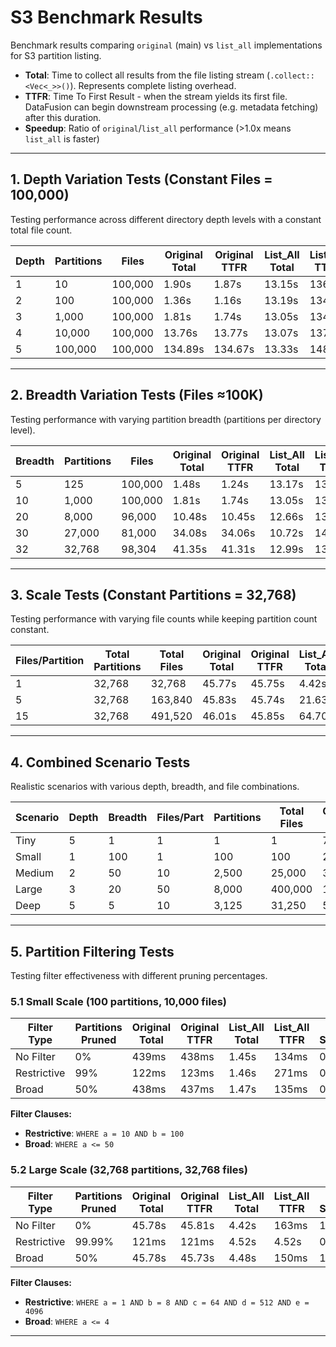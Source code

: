 # S3 Benchmark Results

Benchmark results comparing `original` (main) vs `list_all` implementations for S3 partition listing.

- **Total**: Time to collect all results from the file listing stream (`.collect::<Vec<_>>()`). Represents complete listing overhead.
- **TTFR**: Time To First Result - when the stream yields its first file. DataFusion can begin downstream processing (e.g. metadata fetching) after this duration.
- **Speedup**: Ratio of `original`/`list_all` performance (>1.0x means `list_all` is faster)

---

## 1. Depth Variation Tests (Constant Files = 100,000)

Testing performance across different directory depth levels with a constant total file count.

| Depth | Partitions | Files | Original Total | Original TTFR | List_All Total | List_All TTFR | Total Speedup | TTFR Speedup |
|-------|-----------|-------|----------------|---------------|----------------|---------------|---------------|--------------|
| 1 | 10 | 100,000 | 1.90s | 1.87s | 13.15s | 136ms | 0.14x | 13.75x |
| 2 | 100 | 100,000 | 1.36s | 1.16s | 13.19s | 134ms | 0.10x | 8.66x |
| 3 | 1,000 | 100,000 | 1.81s | 1.74s | 13.05s | 134ms | 0.14x | 12.99x |
| 4 | 10,000 | 100,000 | 13.76s | 13.77s | 13.07s | 137ms | 1.05x | 100.51x |
| 5 | 100,000 | 100,000 | 134.89s | 134.67s | 13.33s | 148ms | 10.12x | 909.93x |

---

## 2. Breadth Variation Tests (Files ≈100K)

Testing performance with varying partition breadth (partitions per directory level).

| Breadth | Partitions | Files | Original Total | Original TTFR | List_All Total | List_All TTFR | Total Speedup | TTFR Speedup |
|---------|-----------|-------|----------------|---------------|----------------|---------------|---------------|--------------|
| 5 | 125 | 100,000 | 1.48s | 1.24s | 13.17s | 135ms | 0.11x | 9.19x |
| 10 | 1,000 | 100,000 | 1.81s | 1.74s | 13.05s | 135ms | 0.14x | 12.89x |
| 20 | 8,000 | 96,000 | 10.48s | 10.45s | 12.66s | 135ms | 0.83x | 77.41x |
| 30 | 27,000 | 81,000 | 34.08s | 34.06s | 10.72s | 141ms | 3.18x | 241.56x |
| 32 | 32,768 | 98,304 | 41.35s | 41.31s | 12.99s | 138ms | 3.18x | 299.35x |

---

## 3. Scale Tests (Constant Partitions = 32,768)

Testing performance with varying file counts while keeping partition count constant.

| Files/Partition | Total Partitions | Total Files | Original Total | Original TTFR | List_All Total | List_All TTFR | Total Speedup | TTFR Speedup |
|-----------------|-----------------|------------|----------------|---------------|----------------|---------------|---------------|--------------|
| 1 | 32,768 | 32,768 | 45.77s | 45.75s | 4.42s | 149ms | 10.36x | 307.05x |
| 5 | 32,768 | 163,840 | 45.83s | 45.74s | 21.63s | 137ms | 2.12x | 333.87x |
| 15 | 32,768 | 491,520 | 46.01s | 45.85s | 64.70s | 136ms | 0.71x | 337.13x |

---

## 4. Combined Scenario Tests

Realistic scenarios with various depth, breadth, and file combinations.

| Scenario | Depth | Breadth | Files/Part | Partitions | Total Files | Original Total | Original TTFR | List_All Total | List_All TTFR | Total Speedup | TTFR Speedup |
|----------|-------|---------|-----------|-----------|------------|----------------|---------------|----------------|---------------|---------------|--------------|
| Tiny | 5 | 1 | 1 | 1 | 1 | 728ms | 729ms | 122ms | 121ms | 5.96x | 6.02x |
| Small | 1 | 100 | 1 | 100 | 100 | 247ms | 246ms | 125ms | 125ms | 1.98x | 1.97x |
| Medium | 2 | 50 | 10 | 2,500 | 25,000 | 3.30s | 3.29s | 3.38s | 136ms | 0.98x | 24.19x |
| Large | 3 | 20 | 50 | 8,000 | 400,000 | 10.68s | 10.60s | 52.44s | 134ms | 0.20x | 79.10x |
| Deep | 5 | 5 | 10 | 3,125 | 31,250 | 5.15s | 5.17s | 4.22s | 136ms | 1.22x | 38.01x |

---

## 5. Partition Filtering Tests

Testing filter effectiveness with different pruning percentages.

### 5.1 Small Scale (100 partitions, 10,000 files)

| Filter Type | Partitions Pruned | Original Total | Original TTFR | List_All Total | List_All TTFR | Total Speedup | TTFR Speedup |
|-------------|------------------|----------------|---------------|----------------|---------------|---------------|--------------|
| No Filter | 0% | 439ms | 438ms | 1.45s | 134ms | 0.30x | 3.27x |
| Restrictive | 99% | 122ms | 123ms | 1.46s | 271ms | 0.08x | 0.45x |
| Broad | 50% | 438ms | 437ms | 1.47s | 135ms | 0.30x | 3.24x |

**Filter Clauses:**
- **Restrictive**: `WHERE a = 10 AND b = 100`
- **Broad**: `WHERE a <= 50`

### 5.2 Large Scale (32,768 partitions, 32,768 files)

| Filter Type | Partitions Pruned | Original Total | Original TTFR | List_All Total | List_All TTFR | Total Speedup | TTFR Speedup |
|-------------|------------------|----------------|---------------|----------------|---------------|---------------|--------------|
| No Filter | 0% | 45.78s | 45.81s | 4.42s | 163ms | 10.36x | 281.04x |
| Restrictive | 99.99% | 121ms | 121ms | 4.52s | 4.52s | 0.03x | 0.03x |
| Broad | 50% | 45.78s | 45.73s | 4.48s | 150ms | 10.22x | 304.87x |

**Filter Clauses:**
- **Restrictive**: `WHERE a = 1 AND b = 8 AND c = 64 AND d = 512 AND e = 4096`
- **Broad**: `WHERE a <= 4`

---
